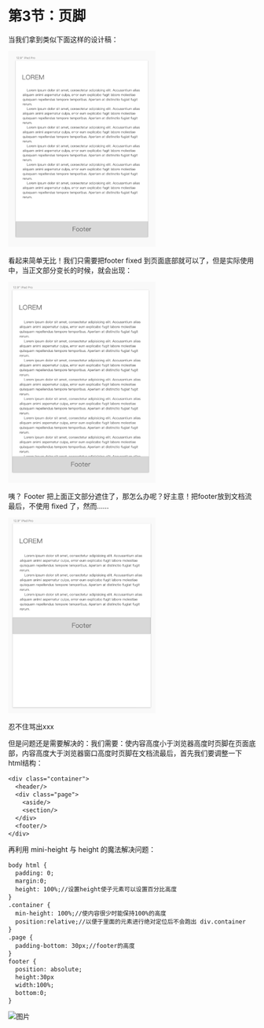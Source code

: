 # 第3节：页脚

当我们拿到类似下面这样的设计稿：

<img src='./img/img1.png' width="300px">

看起来简单无比！我们只需要把footer fixed 到页面底部就可以了，但是实际使用中，当正文部分变长的时候，就会出现：

<img src='./img/img2.png' width="300px">

咦？ Footer 把上面正文部分遮住了，那怎么办呢？好主意！把footer放到文档流最后，不使用 fixed 了，然而……

<img src='./img/img3.png' width="300px">

忍不住骂出xxx

但是问题还是需要解决的：我们需要：使内容高度小于浏览器高度时页脚在页面底部，内容高度大于浏览器窗口高度时页脚在文档流最后，首先我们要调整一下html结构：

```
<div class="container">
  <header/>
  <div class="page">
    <aside/>
    <section/>
  </div>
  <footer/>
</div>
```
再利用 mini-height 与 height 的魔法解决问题：
```
body html {
  padding: 0;
  margin:0;
  height: 100%;//设置height使子元素可以设置百分比高度
}
.container {
  min-height: 100%;//使内容很少时能保持100%的高度
  position:relative;//以便于里面的元素进行绝对定位后不会跑出 div.container
}
.page {
  padding-bottom: 30px;//footer的高度
}
footer {
  position: absolute;
  height:30px
  width:100%;
  bottom:0;
}
```
![图片](https://uploader.shimo.im/f/wmdzSaTlUgg6dKMg.gif)